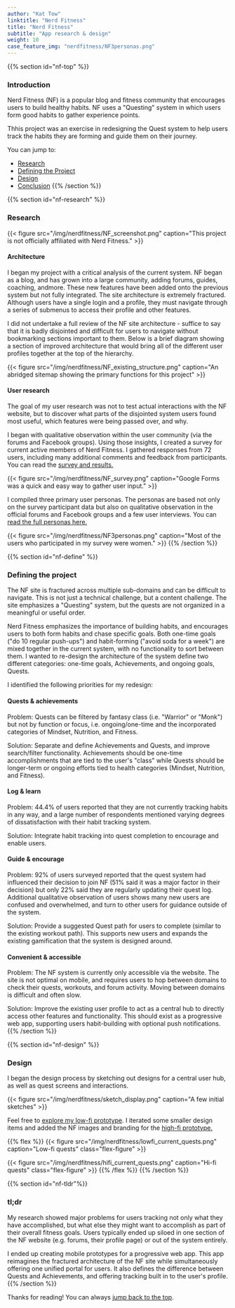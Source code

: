 ```yaml
---
author: "Kat Tow"
linktitle: "Nerd Fitness"
title: "Nerd Fitness"
subtitle: "App research & design"
weight: 10
case_feature_img: "nerdfitness/NF3personas.png"
---
```

{{% section id="nf-top" %}}
### Introduction

Nerd Fitness (NF) is a popular blog and fitness community that encourages users to build healthy habits. NF uses a "Questing" system in which users form good habits to gather experience points.

Thhis project was an exercise in redesigning the Quest system to help users track the habits they are forming and guide them on their journey.

You can jump to:

* <a href="#nf-research">Research</a>
* <a href="#nf-define">Defining the Project</a>
* <a href="#nf-design">Design</a>
* <a href="#nf-tldr">Conclusion</a>
{{% /section %}}

{{% section id="nf-research" %}}
### Research

{{< figure src="/img/nerdfitness/NF_screenshot.png" caption="This project is not officially affiliated with Nerd Fitness." >}}

#### Architecture

I began my project with a critical analysis of the current system. NF began as a blog, and has grown into a large community, adding forums, guides, coaching, andmore. These new features have been added onto the previous system but not fully integrated. The site architecture is extremely fractured. Although users have a single login and a profile, they must navigate through a series of submenus to access their profile and other features.

I did not undertake a full review of the NF site architecture - suffice to say that it is badly disjointed and difficult for users to navigate without bookmarking sections important to them. Below is a brief diagram showing a section of improved architecture that would bring all of the different user profiles together at the top of the hierarchy.

{{< figure src="/img/nerdfitness/NF_existing_structure.png" caption="An abridged sitemap showing the primary functions for this project" >}}

#### User research

The goal of my user research was not to test actual interactions with the NF website, but to discover what parts of the disjointed system users found most useful, which features were being passed over, and why.

I began with qualitative observation within the user community (via the forums and Facebook groups). Using those insights, I created a survey for current active members of Nerd Fitness. I gathered responses from 72 users, including many additional comments and feedback from participants. You can read the <a href="https://docs.google.com/forms/d/e/1FAIpQLSfLzQDXB7hHOrPusfw5iOnaMaQYg7QIqqCzvAkz7FZrQrJ-LA/viewanalytics" target="_blank">survey and results.</a>

{{< figure src="/img/nerdfitness/NF_survey.png" caption="Google Forms was a quick and easy way to gather user input." >}}

I compiled three primary user personas. The personas are based not only on the survey participant data but also on qualitative observation in the official forums and Facebook groups and a few user interviews. You can <a href="https://www.figma.com/file/CRBE0MbZKZUSLlsn5rj3vzPk/User_Persona" target="_blank">read the full personas here.</a>

{{< figure src="/img/nerdfitness/NF3personas.png" caption="Most of the users who participated in my survey were women." >}}
{{% /section %}}

{{% section id="nf-define" %}}
### Defining the project

The NF site is fractured across multiple sub-domains and can be difficult to navigate. This is not just a technical challenge, but a content challenge. The site emphasizes a "Questing" system, but the quests are not organized in a meaningful or useful order.

Nerd Fitness emphasizes the importance of building habits, and encourages users to both form habits and chase specific goals. Both one-time goals ("do 10 regular push-ups") and habit-forming ("avoid soda for a week") are mixed together in the current system, with no functionality to sort between them. I wanted to re-design the architecture of the system define two different categories: one-time goals, Achievements, and ongoing goals, Quests.

I identified the following priorities for my redesign:

#### Quests & achievements

Problem: Quests can be filtered by fantasy class (i.e. "Warrior" or "Monk") but not by function or focus, i.e. ongoing/one-time and the incorporated categories of Mindset, Nutrition, and Fitness.

Solution: Separate and define Achievements and Quests, and improve search/filter functionality. Achievements should be one-time accomplishments that are tied to the user's "class" while Quests should be longer-term or ongoing efforts tied to health categories (Mindset, Nutrition, and Fitness).

#### Log & learn

Problem: 44.4% of users reported that they are not currently tracking habits in any way, and a large number of respondents mentioned varying degrees of dissatisfaction with their habit tracking system.

Solution: Integrate habit tracking into quest completion to encourage and enable users.

#### Guide & encourage

Problem: 92% of users surveyed reported that the quest system had influenced their decision to join NF (51% said it was a major factor in their decision) but only 22% said they are regularly updating their quest log. Additional qualitative observation of users shows many new users are confused and overwhelmed, and turn to other users for guidance outside of the system.

Solution: Provide a suggested Quest path for users to complete (similar to the existing workout path). This supports new users and expands the existing gamification that the system is designed around.

#### Convenient & accessible

Problem: The NF system is currently only accessible via the website. The site is not optimal on mobile, and requires users to hop between domains to check their quests, workouts, and forum activity. Moving between domains is difficult and often slow.

Solution: Improve the existing user profile to act as a central hub to directly access other features and functionality. This should exist as a progressive web app, supporting users habit-building with optional push notifications.
{{% /section %}}

{{% section id="nf-design" %}}
### Design

I began the design process by sketching out designs for a central user hub, as well as quest screens and interactions.

{{< figure src="/img/nerdfitness/sketch_display.png" caption="A few initial sketches" >}}

Feel free to <a href="https://www.figma.com/file/Yf2tI8mZeLjDYZmahhgoeu/NF-lo-fi" target="_blank">explore my low-fi prototype</a>. I iterated some smaller design items and added the NF images and branding for the <a href="https://www.figma.com/file/ARPOnGLyKl7WIcVIq1PXZc/NF-hi-fi" target="_blank">high-fi prototype.</a>

{{% flex %}}
{{< figure src="/img/nerdfitness/lowfi_current_quests.png" caption="Low-fi quests" class="flex-figure" >}}

{{< figure src="/img/nerdfitness/hifi_current_quests.png" caption="Hi-fi quests" class="flex-figure" >}}
{{% /flex %}}
{{% /section %}}

{{% section id="nf-tldr"%}}
### tl;dr
My research showed major problems for users tracking not only what they have accomplished, but what else they might want to accomplish as part of their overall fitness goals. Users typically ended up siloed in one section of the NF website (e.g. forums, their profile page) or out of the system entirely.

I ended up creating mobile prototypes for a progressive web app. This app reimagines the fractured architecture of the NF site while simultaneously offering one unified portal for users. It also defines the difference between Quests and Achievements, and offering tracking built in to the user's profile.
{{% /section %}}

Thanks for reading! You can always <a href="#nf-top">jump back to the top</a>.